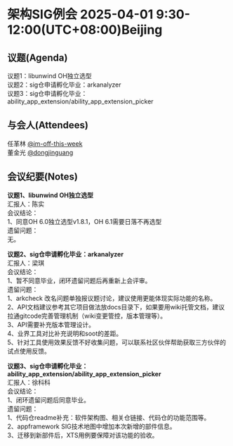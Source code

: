 # 架构SIG例会 2025-04-01 9:30-12:00(UTC+08:00)Beijing

## 议题(Agenda)

议题1：libunwind OH独立选型  
议题2：sig仓申请孵化毕业：arkanalyzer  
议题3：sig仓申请孵化毕业：ability_app_extension/ability_app_extension_picker  

## 与会人(Attendees)

任革林 [@im-off-this-week](https://gitee.com/im-off-this-week)  
董金光 [@dongjinguang](https://gitee.com/dongjinguang)  

## 会议纪要(Notes)

**议题1、libunwind OH独立选型**  
汇报人：陈实  
会议结论：  
1、同意OH 6.0独立选型v1.8.1，OH 6.1需要日落不再选型  
遗留问题：  
无。  

**议题2、sig仓申请孵化毕业：arkanalyzer**  
汇报人：梁琪  
会议结论：  
1、暂不同意毕业，闭环遗留问题后再重新上会评审。  
遗留问题：  
1、arkcheck 改名问题单独报议题讨论，建议使用更能体现实际功能的名称。  
2、API文档建议参考其它项目做法放docs目录下，如果要用wiki托管文档，建议拉通gitcode完善管理机制（wiki变更管控，版本管理等）。  
3、API需要补充版本管理设计。  
4、业界工具对比补充说明和soot的差距。  
5、针对工具使用效果反馈不好收集问题，可以联系社区伙伴帮助获取三方伙伴的试点使用反馈。  

**议题3、sig仓申请孵化毕业：ability_app_extension/ability_app_extension_picker**  
汇报人：徐科科  
会议结论：  
1、闭环遗留问题后同意毕业。  
遗留问题：  
1、代码仓readme补充：软件架构图、相关仓链接、代码仓的功能范围等。  
2、appframework SIG技术地图中增加本次新增的部件信息。  
3、迁移到新部件后，XTS用例要保障对该功能的验收。  
